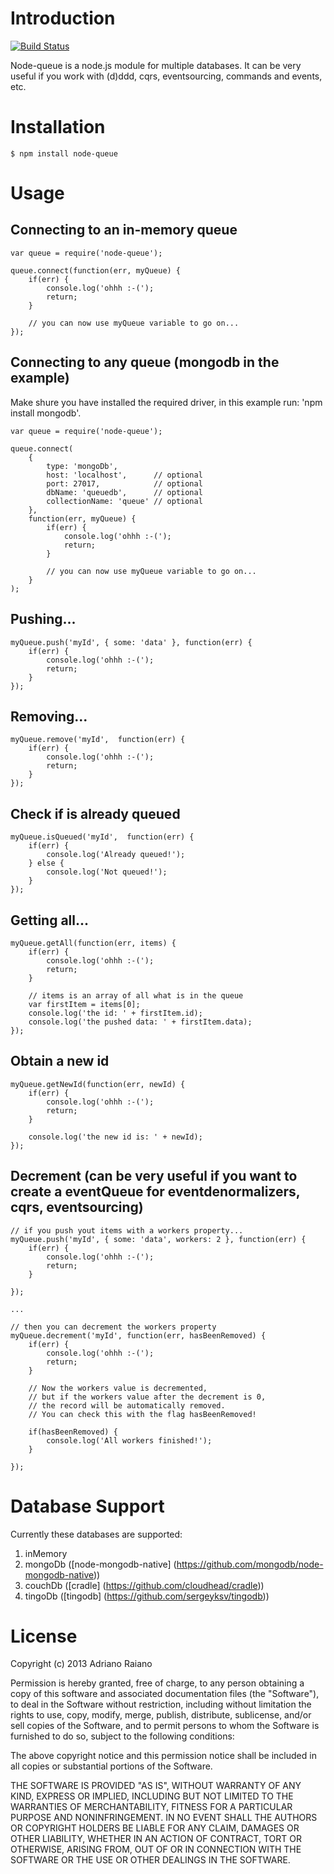 # Introduction

[![Build Status](https://secure.travis-ci.org/adrai/node-queue.png)](http://travis-ci.org/adrai/node-queue)

Node-queue is a node.js module for multiple databases.
It can be very useful if you work with (d)ddd, cqrs, eventsourcing, commands and events, etc.

# Installation

    $ npm install node-queue

# Usage

## Connecting to an in-memory queue

	var queue = require('node-queue');

	queue.connect(function(err, myQueue) {
        if(err) {
            console.log('ohhh :-(');
            return;
        }

        // you can now use myQueue variable to go on...
    });

## Connecting to any queue (mongodb in the example)
Make shure you have installed the required driver, in this example run: 'npm install mongodb'.

    var queue = require('node-queue');

    queue.connect(
        {
            type: 'mongoDb',
            host: 'localhost',      // optional
            port: 27017,            // optional
            dbName: 'queuedb',      // optional
            collectionName: 'queue' // optional
        }, 
        function(err, myQueue) {
            if(err) {
                console.log('ohhh :-(');
                return;
            }

            // you can now use myQueue variable to go on...
        }
    );

## Pushing...

    myQueue.push('myId', { some: 'data' }, function(err) {
        if(err) {
            console.log('ohhh :-(');
            return;
        }
    });

## Removing...

    myQueue.remove('myId',  function(err) {
        if(err) {
            console.log('ohhh :-(');
            return;
        }
    });

## Check if is already queued

    myQueue.isQueued('myId',  function(err) {
        if(err) {
            console.log('Already queued!');
        } else {
            console.log('Not queued!');
        }
    });

## Getting all...

    myQueue.getAll(function(err, items) {
        if(err) {
            console.log('ohhh :-(');
            return;
        }

        // items is an array of all what is in the queue
        var firstItem = items[0];
        console.log('the id: ' + firstItem.id);
        console.log('the pushed data: ' + firstItem.data);
    });

## Obtain a new id

    myQueue.getNewId(function(err, newId) {
        if(err) {
            console.log('ohhh :-(');
            return;
        }

        console.log('the new id is: ' + newId);
    });

## Decrement (can be very useful if you want to create a eventQueue for eventdenormalizers, cqrs, eventsourcing)

    // if you push yout items with a workers property...
    myQueue.push('myId', { some: 'data', workers: 2 }, function(err) {
        if(err) {
            console.log('ohhh :-(');
            return;
        }

    });

    ...

    // then you can decrement the workers property
    myQueue.decrement('myId', function(err, hasBeenRemoved) {
        if(err) {
            console.log('ohhh :-(');
            return;
        }

        // Now the workers value is decremented,
        // but if the workers value after the decrement is 0,
        // the record will be automatically removed.
        // You can check this with the flag hasBeenRemoved!

        if(hasBeenRemoved) {
            console.log('All workers finished!');
        }

    });


# Database Support
Currently these databases are supported:

1. inMemory
2. mongoDb ([node-mongodb-native] (https://github.com/mongodb/node-mongodb-native))
3. couchDb ([cradle] (https://github.com/cloudhead/cradle))
4. tingoDb ([tingodb] (https://github.com/sergeyksv/tingodb))

# License

Copyright (c) 2013 Adriano Raiano

Permission is hereby granted, free of charge, to any person obtaining a copy
of this software and associated documentation files (the "Software"), to deal
in the Software without restriction, including without limitation the rights
to use, copy, modify, merge, publish, distribute, sublicense, and/or sell
copies of the Software, and to permit persons to whom the Software is
furnished to do so, subject to the following conditions:

The above copyright notice and this permission notice shall be included in
all copies or substantial portions of the Software.

THE SOFTWARE IS PROVIDED "AS IS", WITHOUT WARRANTY OF ANY KIND, EXPRESS OR
IMPLIED, INCLUDING BUT NOT LIMITED TO THE WARRANTIES OF MERCHANTABILITY,
FITNESS FOR A PARTICULAR PURPOSE AND NONINFRINGEMENT. IN NO EVENT SHALL THE
AUTHORS OR COPYRIGHT HOLDERS BE LIABLE FOR ANY CLAIM, DAMAGES OR OTHER
LIABILITY, WHETHER IN AN ACTION OF CONTRACT, TORT OR OTHERWISE, ARISING FROM,
OUT OF OR IN CONNECTION WITH THE SOFTWARE OR THE USE OR OTHER DEALINGS IN
THE SOFTWARE.
